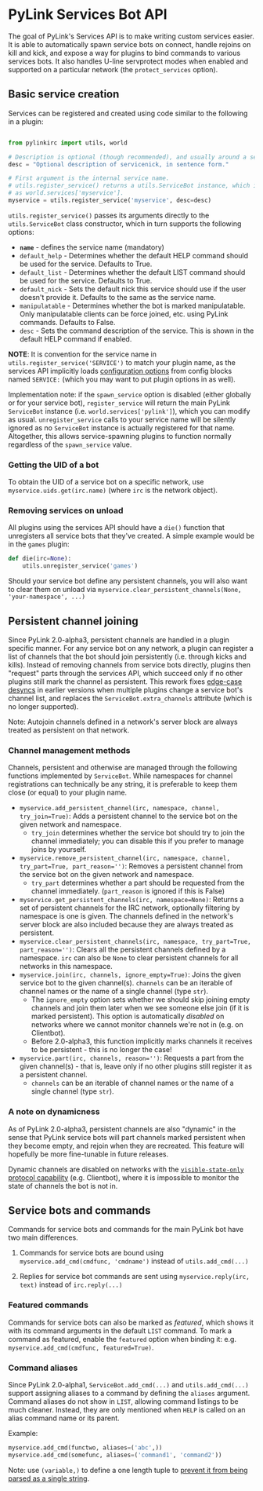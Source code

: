 # PyLink Services Bot API

The goal of PyLink's Services API is to make writing custom services easier. It is able to automatically spawn service bots on connect, handle rejoins on kill and kick, and expose a way for plugins to bind commands to various services bots. It also handles U-line servprotect modes when enabled and supported on a particular network (the `protect_services` option).

## Basic service creation

Services can be registered and created using code similar to the following in a plugin:

```python

from pylinkirc import utils, world

# Description is optional (though recommended), and usually around a sentence or two.
desc = "Optional description of servicenick, in sentence form."

# First argument is the internal service name.
# utils.register_service() returns a utils.ServiceBot instance, which is also stored
# as world.services['myservice'].
myservice = utils.register_service('myservice', desc=desc)
```

`utils.register_service()` passes its arguments directly to the `utils.ServiceBot` class constructor, which in turn supports the following options:

- **`name`** - defines the service name (mandatory)
- `default_help` - Determines whether the default HELP command should be used for the service. Defaults to True.
- `default_list` - Determines whether the default LIST command should be used for the service. Defaults to True.
- `default_nick` - Sets the default nick this service should use if the user doesn't provide it. Defaults to the same as the service name.
- `manipulatable` - Determines whether the bot is marked manipulatable. Only manipulatable clients can be force joined, etc. using PyLink commands. Defaults to False.
- `desc` - Sets the command description of the service. This is shown in the default HELP command if enabled.

**NOTE**: It is convention for the service name in `utils.register_service('SERVICE')` to match your plugin name, as the services API implicitly loads [configuration options](../advanced-services-config.md) from config blocks named `SERVICE:` (which you may want to put plugin options in as well).

Implementation note: if the `spawn_service` option is disabled (either globally or for your service bot), `register_service` will return the main PyLink `ServiceBot` instance (i.e. `world.services['pylink']`), which you can modify as usual. `unregister_service` calls to your service name will be silently ignored as no `ServiceBot` instance is actually registered for that name. Altogether, this allows service-spawning plugins to function normally regardless of the `spawn_service` value.

### Getting the UID of a bot

To obtain the UID of a service bot on a specific network, use `myservice.uids.get(irc.name)` (where `irc` is the network object).

### Removing services on unload

All plugins using the services API should have a `die()` function that unregisters all service bots that they've created. A simple example would be in the `games` plugin:

```python
def die(irc=None):
    utils.unregister_service('games')
```

Should your service bot define any persistent channels, you will also want to clear them on unload via `myservice.clear_persistent_channels(None, 'your-namespace', ...)`

## Persistent channel joining

Since PyLink 2.0-alpha3, persistent channels are handled in a plugin specific manner. For any service bot on any network, a plugin can register a list of channels that the bot should join persistently (i.e. through kicks and kills). Instead of removing channels from service bots directly, plugins then "request" parts through the services API, which succeed only if no other plugins still mark the channel as persistent. This rework fixes [edge-case desyncs](https://github.com/jlu5/PyLink/issues/265) in earlier versions when multiple plugins change a service bot's channel list, and replaces the `ServiceBot.extra_channels` attribute (which is no longer supported).

Note: Autojoin channels defined in a network's server block are always treated as persistent on that network.

### Channel management methods

Channels, persistent and otherwise are managed through the following functions implemented by `ServiceBot`. While namespaces for channel registrations can technically be any string, it is preferable to keep them close (or equal) to your plugin name.

- `myservice.add_persistent_channel(irc, namespace, channel, try_join=True)`: Adds a persistent channel to the service bot on the given network and namespace.
    - `try_join` determines whether the service bot should try to join the channel immediately; you can disable this if you prefer to manage joins by yourself.
- `myservice.remove_persistent_channel(irc, namespace, channel, try_part=True, part_reason='')`: Removes a persistent channel from the service bot on the given network and namespace.
    - `try_part` determines whether a part should be requested from the channel immediately. (`part_reason` is ignored if this is False)
- `myservice.get_persistent_channels(irc, namespace=None)`: Returns a set of persistent channels for the IRC network, optionally filtering by namespace is one is given. The channels defined in the network's server block are also included because they are always treated as persistent.
- `myservice.clear_persistent_channels(irc, namespace, try_part=True, part_reason='')`: Clears all the persistent channels defined by a namespace. `irc` can also be `None` to clear persistent channels for all networks in this namespace.
- `myservice.join(irc, channels, ignore_empty=True)`: Joins the given service bot to the given channel(s). `channels` can be an iterable of channel names or the name of a single channel (type `str`).
    - The `ignore_empty` option sets whether we should skip joining empty channels and join them later when we see someone else join (if it is marked persistent). This option is automatically *disabled* on networks where we cannot monitor channels we're not in (e.g. on Clientbot).
    - Before 2.0-alpha3, this function implicitly marks channels it receives to be persistent - this is no longer the case!
- `myservice.part(irc, channels, reason='')`: Requests a part from the given channel(s) - that is, leave only if no other plugins still register it as a persistent channel.
    - `channels` can be an iterable of channel names or the name of a single channel (type `str`).

### A note on dynamicness

As of PyLink 2.0-alpha3, persistent channels are also "dynamic" in the sense that PyLink service bots will part channels marked persistent when they become empty, and rejoin when they are recreated. This feature will hopefully be more fine-tunable in future releases.

Dynamic channels are disabled on networks with the [`visible-state-only` protocol capability](pmodule-spec.md#pylink-protocol-capabilities) (e.g. Clientbot), where it is impossible to monitor the state of channels the bot is not in.

## Service bots and commands

Commands for service bots and commands for the main PyLink bot have two main differences.

1) Commands for service bots are bound using `myservice.add_cmd(cmdfunc, 'cmdname')` instead of `utils.add_cmd(...)`

2) Replies for service bot commands are sent using `myservice.reply(irc, text)` instead of `irc.reply(...)`

### Featured commands

Commands for service bots can also be marked as *featured*, which shows it with its command arguments in the default `LIST` command. To mark a command as featured, enable the `featured` option when binding it: e.g. `myservice.add_cmd(cmdfunc, featured=True)`.

### Command aliases

Since PyLink 2.0-alpha1, `ServiceBot.add_cmd(...)` and `utils.add_cmd(...)` support assigning aliases to a command by defining the `aliases` argument. Command aliases do not show in `LIST`, allowing command listings to be much cleaner. Instead, they are only mentioned when `HELP` is called on an alias command name or its parent.

Example:

```python
myservice.add_cmd(functwo, aliases=('abc',))
myservice.add_cmd(somefunc, aliases=('command1', 'command2'))
```

Note: use `(variable,)` to define a one length tuple to [prevent it from being parsed as a single string](https://wiki.python.org/moin/TupleSyntax).
